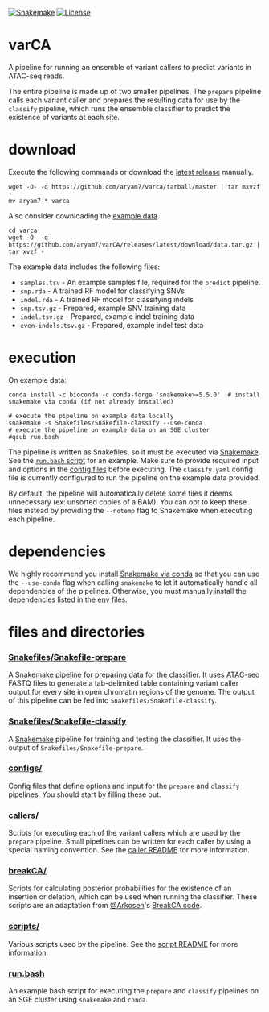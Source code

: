 [![Snakemake](https://img.shields.io/badge/snakemake-≥5.5.0-brightgreen.svg?style=flat-square)](https://snakemake.bitbucket.io)
[![License](https://img.shields.io/apm/l/vim-mode.svg)](LICENSE)

# varCA
A pipeline for running an ensemble of variant callers to predict variants in ATAC-seq reads.

The entire pipeline is made up of two smaller pipelines. The `prepare` pipeline calls each variant caller and prepares the resulting data for use by the `classify` pipeline, which runs the ensemble classifier to predict the existence of variants at each site.

# download
Execute the following commands or download the [latest release](https://github.com/aryam7/varCA/releases/latest) manually.
```
wget -O- -q https://github.com/aryam7/varca/tarball/master | tar mxvzf -
mv aryam7-* varca
```
Also consider downloading the [example data](https://github.com/aryam7/varCA/releases/latest/download/data.tar.gz).
```
cd varca
wget -O- -q https://github.com/aryam7/varCA/releases/latest/download/data.tar.gz | tar xvzf -
```
The example data includes the following files:

- `samples.tsv` - An example samples file, required for the `predict` pipeline.
- `snp.rda` - A trained RF model for classifying SNVs
- `indel.rda` - A trained RF model for classifying indels
- `snp.tsv.gz` - Prepared, example SNV training data
- `indel.tsv.gz` - Prepared, example indel training data
- `even-indels.tsv.gz` - Prepared, example indel test data

# execution
On example data:
```
conda install -c bioconda -c conda-forge 'snakemake>=5.5.0'  # install snakemake via conda (if not already installed)

# execute the pipeline on example data locally
snakemake -s Snakefiles/Snakefile-classify --use-conda
# execute the pipeline on example data on an SGE cluster
#qsub run.bash
```

The pipeline is written as Snakefiles, so it must be executed via [Snakemake](https://snakemake.readthedocs.io/en/stable/). See the [`run.bash` script](run.bash) for an example. Make sure to provide required input and options in the [config files](configs) before executing. The `classify.yaml` config file is currently configured to run the pipeline on the example data provided.

By default, the pipeline will automatically delete some files it deems unnecessary (ex: unsorted copies of a BAM). You can opt to keep these files instead by providing the `--notemp` flag to Snakemake when executing each pipeline.

# dependencies
We highly recommend you install [Snakemake via conda](https://snakemake.readthedocs.io/en/stable/getting_started/installation.html#installation-via-conda) so that you can use the `--use-conda` flag when calling `snakemake` to let it automatically handle all dependencies of the pipelines. Otherwise, you must manually install the dependencies listed in the [env files](envs).

# files and directories

### [Snakefiles/Snakefile-prepare](Snakefiles/Snakefile-prepare)
A [Snakemake](https://snakemake.readthedocs.io/en/stable/) pipeline for preparing data for the classifier. It uses ATAC-seq FASTQ files to generate a tab-delimited table containing variant caller output for every site in open chromatin regions of the genome. The output of this pipeline can be fed into `Snakefiles/Snakefile-classify`.

### [Snakefiles/Snakefile-classify](Snakefiles/Snakefile-classify)
A [Snakemake](https://snakemake.readthedocs.io/en/stable/) pipeline for training and testing the classifier. It uses the output of `Snakefiles/Snakefile-prepare`.

### [configs/](configs)
Config files that define options and input for the `prepare` and `classify` pipelines. You should start by filling these out.

### [callers/](callers)
Scripts for executing each of the variant callers which are used by the `prepare` pipeline. Small pipelines can be written for each caller by using a special naming convention. See the [caller README](callers/README.md) for more information.

### [breakCA/](breakCA)
Scripts for calculating posterior probabilities for the existence of an insertion or deletion, which can be used when running the classifier. These scripts are an adaptation from [@Arkosen](https://github.com/Arkosen)'s [BreakCA code](https://www.biorxiv.org/content/10.1101/605642v1.abstract).

### [scripts/](scripts)
Various scripts used by the pipeline. See the [script README](scripts/README.md) for more information.

### [run.bash](run.bash)
An example bash script for executing the `prepare` and `classify` pipelines on an SGE cluster using `snakemake` and `conda`.

